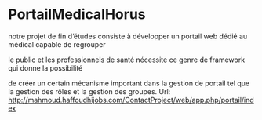 PortailMedicalHorus
========================
notre projet de fin d‘études  consiste à développer un portail web dédié au médical capable de regrouper

 le public et les professionnels de santé nécessite ce genre de framework qui donne la possibilité

 de créer un certain mécanisme important dans la gestion de portail tel que la gestion des rôles et la gestion des groupes.
 Url: http://mahmoud.haffoudhijobs.com/ContactProject/web/app.php/portail/index
 
